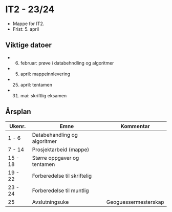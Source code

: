 # IT2 - 23/24


- Mappe for IT2.
- Frist: 5. april


## Viktige datoer

- 6. februar: prøve i databehndling og algoritmer
- 5. april: mappeinnlevering
- 25. april: tentamen
- 31. mai: skriftlig eksamen


## Årsplan

| Ukenr.  | Emne                         | Kommentar            |
|---------|------------------------------|----------------------|
| 1 - 6   | Databehandling og algoritmer |                      |
| 7 - 14  | Prosjektarbeid (mappe)       |                      |
| 15 - 18 | Større oppgaver og tentamen  |                      |
| 19 - 22 | Forberedelse til skriftelig  |                      |
| 23 - 24 | Forberedelse til muntlig     |                      |
| 25      | Avslutningsuke               | Geoguessermesterskap |